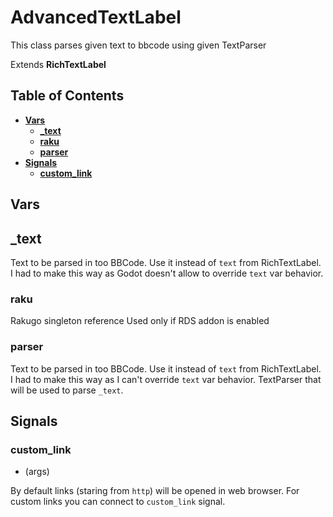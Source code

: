 # AdvancedTextLabel
This class parses given text to bbcode using given TextParser

Extends **RichTextLabel**

## Table of Contents

- [**Vars**](#vars)
	- [**_text**](#_text)
	- [**raku**](#raku)
	- [**parser**](#parser)
- [**Signals**](#signals)
	- [**custom_link**](#custom_link)

## Vars

## _text

Text to be parsed in too BBCode.
Use it instead of `text` from RichTextLabel.
I had to make this way as Godot doesn't allow to override `text` var behavior.

### raku

Rakugo singleton reference
Used only if RDS addon is enabled

### parser

Text to be parsed in too BBCode.
Use it instead of `text` from RichTextLabel.
I had to make this way as I can't override `text` var behavior.
TextParser that will be used to parse `_text`.

## Signals

### custom_link
 - (args)

By default links (staring from `http`) will be opened in web browser.
For custom links you can connect to `custom_link` signal.
